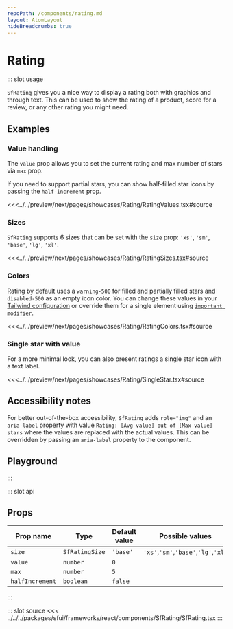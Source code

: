 ```yaml
---
repoPath: /components/rating.md
layout: AtomLayout
hideBreadcrumbs: true
---
```


# Rating

::: slot usage

`SfRating` gives you a nice way to display a rating both with graphics and through text. This can be used to show the rating of a product, score for a review, or any other rating you might need.

## Examples

### Value handling

The `value` prop allows you to set the current rating and max number of stars via `max` prop. 

If you need to support partial stars, you can show half-filled star icons by passing the `half-increment` prop.

<Showcase showcase-name="Rating/RatingValues">

<<<../../preview/next/pages/showcases/Rating/RatingValues.tsx#source

</Showcase>

### Sizes

`SfRating` supports 6 sizes that can be set with the `size` prop: `'xs'`, `'sm'`, `'base'`, `'lg'`, `'xl'`.

<Showcase showcase-name="Rating/RatingSizes" style="min-height:250px">

<<<../../preview/next/pages/showcases/Rating/RatingSizes.tsx#source

</Showcase>

### Colors

Rating by default uses a `warning-500` for filled and partially filled stars and `disabled-500` as an empty icon color. You can change these values in your [Tailwind configuration](https://tailwindcss.com/docs/configuration#theme) or override them for a single element using [`important modifier`](https://tailwindcss.com/docs/configuration#important-modifier).


<Showcase showcase-name="Rating/RatingColors">

<<<../../preview/next/pages/showcases/Rating/RatingColors.tsx#source

</Showcase>

### Single star with value

For a more minimal look, you can also present ratings a single star icon with a text label.

<Showcase showcase-name="Rating/SingleStar" style="min-height:220px">

<<<../../preview/next/pages/showcases/Rating/SingleStar.tsx#source

</Showcase>

## Accessibility notes

For better out-of-the-box accessibility, `SfRating` adds `role="img"` and an `aria-label` property with value `Rating: [Avg value] out of [Max value] stars` where the values are replaced with the actual values. This can be overridden by passing an `aria-label` property to the component.

## Playground

<Generate style="height:400px" />
:::

::: slot api

## Props

| Prop name     | Type                | Default value | Possible values            |
| ------------- | ------------------- | ------------- | -------------------------- |
| `size`          | `SfRatingSize`    | `'base'`        | `'xs'`,`'sm'`,`'base'`,`'lg'`,`'xl'` |
| `value`         | `number`            | `0`           |                            |
| `max`           | `number`            | `5`           |                            |
| `halfIncrement` | `boolean`           | `false`       |                            |
:::

::: slot source
<SourceCode>
<<< ../../../packages/sfui/frameworks/react/components/SfRating/SfRating.tsx
</SourceCode>
:::
